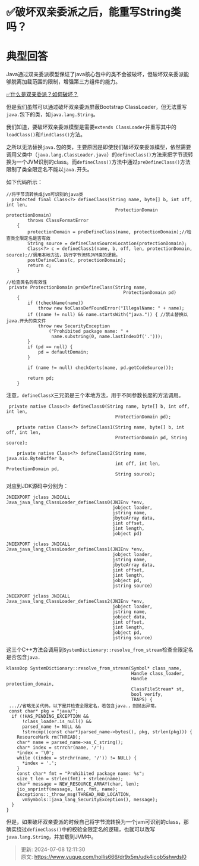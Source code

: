 # ✅破坏双亲委派之后，能重写String类吗？

# 典型回答
  
Java通过双亲委派模型保证了java核心包中的类不会被破坏，但破坏双亲委派能够脱离加载范围的限制，增强第三方组件的能力。



[✅什么是双亲委派？如何破坏？](https://www.yuque.com/hollis666/dr9x5m/gt8zp4)



但是我们虽然可以通过破坏双亲委派屏蔽Bootstrap ClassLoader，但无法重写`java.`包下的类，如`java.lang.String`。



我们知道，要破坏双亲委派模型是需要`extends ClassLoader`并重写其中的`loadClass()`和`findClass()`方法。

  
之所以无法替换`java.`包的类，主要原因是即使我们破坏双亲委派模型，依然需要调用父类中（`java.lang.ClassLoader.java`）的`defineClass()`方法来把字节流转换为一个JVM识别的class。而`defineClass()`方法中通过`preDefineClass()`方法限制了类全限定名不能以`java.`开头。



如下代码所示：



```plain
//将字节流转换成jvm可识别的java类
  protected final Class<?> defineClass(String name, byte[] b, int off, int len,
                                         ProtectionDomain protectionDomain)
        throws ClassFormatError
    {
        protectionDomain = preDefineClass(name, protectionDomain);//检查类全限定名是否有效
        String source = defineClassSourceLocation(protectionDomain);
        Class<?> c = defineClass1(name, b, off, len, protectionDomain, source);//调用本地方法，执行字节流转JVM类的逻辑。
        postDefineClass(c, protectionDomain);
        return c;
    }

//检查类名的有效性
 private ProtectionDomain preDefineClass(String name,
                                            ProtectionDomain pd)
    {
        if (!checkName(name))
            throw new NoClassDefFoundError("IllegalName: " + name);
        if ((name != null) && name.startsWith("java.")) { //禁止替换以java.开头的类文件
            throw new SecurityException
                ("Prohibited package name: " +
                 name.substring(0, name.lastIndexOf('.')));
        }
        if (pd == null) {
            pd = defaultDomain;
        }

        if (name != null) checkCerts(name, pd.getCodeSource());

        return pd;
    }
```



注意，`defineClassX`三兄弟是三个本地方法，用于不同参数长度的方法调用。



```plain
 private native Class<?> defineClass0(String name, byte[] b, int off, int len,
                                         ProtectionDomain pd);

    private native Class<?> defineClass1(String name, byte[] b, int off, int len,
                                         ProtectionDomain pd, String source);

    private native Class<?> defineClass2(String name, java.nio.ByteBuffer b,
                                         int off, int len, ProtectionDomain pd,
                                         String source);
```



对应到JDK源码中分别为：



```plain
JNIEXPORT jclass JNICALL
Java_java_lang_ClassLoader_defineClass0(JNIEnv *env,
                                        jobject loader,
                                        jstring name,
                                        jbyteArray data,
                                        jint offset,
                                        jint length,
                                        jobject pd)
                                        
JNIEXPORT jclass JNICALL
Java_java_lang_ClassLoader_defineClass1(JNIEnv *env,
                                        jobject loader,
                                        jstring name,
                                        jbyteArray data,
                                        jint offset,
                                        jint length,
                                        jobject pd,
                                        jstring source)
                                    
JNIEXPORT jclass JNICALL
Java_java_lang_ClassLoader_defineClass2(JNIEnv *env,
                                        jobject loader,
                                        jstring name,
                                        jobject data,
                                        jint offset,
                                        jint length,
                                        jobject pd,
                                        jstring source)
```



这三个C++方法会调用到`SystemDictionary::resolve_from_stream`检查全限定名是否包含`java.`



```plain
klassOop SystemDictionary::resolve_from_stream(Symbol* class_name,
                                               Handle class_loader,
                                               Handle protection_domain,
                                               ClassFileStream* st,
                                               bool verify,
                                               TRAPS) {
 ...//省略无关代码，以下是并检查全限定名，若包含java.，则抛出异常。
 const char* pkg = "java/";
  if (!HAS_PENDING_EXCEPTION &&
      !class_loader.is_null() &&
      parsed_name != NULL &&
      !strncmp((const char*)parsed_name->bytes(), pkg, strlen(pkg))) {
    ResourceMark rm(THREAD);
    char* name = parsed_name->as_C_string();
    char* index = strrchr(name, '/');
    *index = '\0';
    while ((index = strchr(name, '/')) != NULL) {
      *index = '.';
    }
    const char* fmt = "Prohibited package name: %s";
    size_t len = strlen(fmt) + strlen(name);
    char* message = NEW_RESOURCE_ARRAY(char, len);
    jio_snprintf(message, len, fmt, name);
    Exceptions::_throw_msg(THREAD_AND_LOCATION,
      vmSymbols::java_lang_SecurityException(), message);
  }
}
```

  
但是，如果破坏双亲委派的时候自己将字节流转换为一个jvm可识别的class，那确实绕过`defineClass()`中的校验全限定名的逻辑，也就可以改写`java.lang.String`，并加载到JVM中。



> 更新: 2024-07-08 12:11:30  
> 原文: <https://www.yuque.com/hollis666/dr9x5m/udk4icob5shwdsl0>
